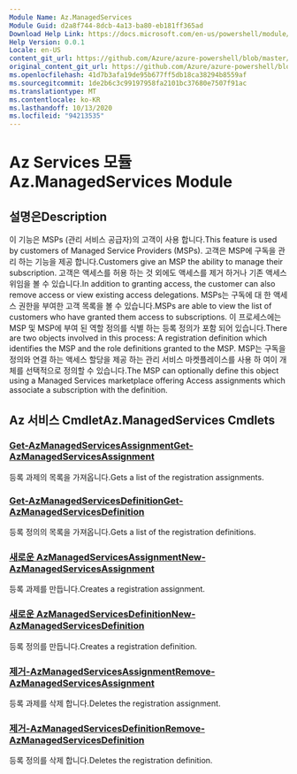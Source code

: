 ```yaml
---
Module Name: Az.ManagedServices
Module Guid: d2a8f744-8dcb-4a13-ba80-eb181ff365ad
Download Help Link: https://docs.microsoft.com/en-us/powershell/module/az.managedservices
Help Version: 0.0.1
Locale: en-US
content_git_url: https://github.com/Azure/azure-powershell/blob/master/src/ManagedServices/ManagedServices/help/Az.ManagedServices.md
original_content_git_url: https://github.com/Azure/azure-powershell/blob/master/src/ManagedServices/ManagedServices/help/Az.ManagedServices.md
ms.openlocfilehash: 41d7b3afa19de95b677ff5db18ca38294b8559af
ms.sourcegitcommit: 1de2b6c3c99197958fa2101bc37680e7507f91ac
ms.translationtype: MT
ms.contentlocale: ko-KR
ms.lasthandoff: 10/13/2020
ms.locfileid: "94213535"
---
```

# <span data-ttu-id="2948a-101">Az Services 모듈</span><span class="sxs-lookup"><span data-stu-id="2948a-101">Az.ManagedServices Module</span></span>
## <span data-ttu-id="2948a-102">설명은</span><span class="sxs-lookup"><span data-stu-id="2948a-102">Description</span></span>
<span data-ttu-id="2948a-103">이 기능은 MSPs (관리 서비스 공급자)의 고객이 사용 합니다.</span><span class="sxs-lookup"><span data-stu-id="2948a-103">This feature is used by customers of Managed Service Providers (MSPs).</span></span> <span data-ttu-id="2948a-104">고객은 MSP에 구독을 관리 하는 기능을 제공 합니다.</span><span class="sxs-lookup"><span data-stu-id="2948a-104">Customers give an MSP the ability to manage their subscription.</span></span> <span data-ttu-id="2948a-105">고객은 액세스를 허용 하는 것 외에도 액세스를 제거 하거나 기존 액세스 위임을 볼 수 있습니다.</span><span class="sxs-lookup"><span data-stu-id="2948a-105">In addition to granting access, the customer can also remove access or view existing access delegations.</span></span> <span data-ttu-id="2948a-106">MSPs는 구독에 대 한 액세스 권한을 부여한 고객 목록을 볼 수 있습니다.</span><span class="sxs-lookup"><span data-stu-id="2948a-106">MSPs are able to view the list of customers who have granted them access to subscriptions.</span></span> <span data-ttu-id="2948a-107">이 프로세스에는 MSP 및 MSP에 부여 된 역할 정의를 식별 하는 등록 정의가 포함 되어 있습니다.</span><span class="sxs-lookup"><span data-stu-id="2948a-107">There are two objects involved in this process: A registration definition which identifies the MSP and the role definitions granted to the MSP.</span></span> <span data-ttu-id="2948a-108">MSP는 구독을 정의와 연결 하는 액세스 할당을 제공 하는 관리 서비스 마켓플레이스를 사용 하 여이 개체를 선택적으로 정의할 수 있습니다.</span><span class="sxs-lookup"><span data-stu-id="2948a-108">The MSP can optionally define this object using a Managed Services marketplace offering Access assignments which associate a subscription with the definition.</span></span>

## <span data-ttu-id="2948a-109">Az 서비스 Cmdlet</span><span class="sxs-lookup"><span data-stu-id="2948a-109">Az.ManagedServices Cmdlets</span></span>
### [<span data-ttu-id="2948a-110">Get-AzManagedServicesAssignment</span><span class="sxs-lookup"><span data-stu-id="2948a-110">Get-AzManagedServicesAssignment</span></span>](Get-AzManagedServicesAssignment.md)
<span data-ttu-id="2948a-111">등록 과제의 목록을 가져옵니다.</span><span class="sxs-lookup"><span data-stu-id="2948a-111">Gets a list of the registration assignments.</span></span>

### [<span data-ttu-id="2948a-112">Get-AzManagedServicesDefinition</span><span class="sxs-lookup"><span data-stu-id="2948a-112">Get-AzManagedServicesDefinition</span></span>](Get-AzManagedServicesDefinition.md)
<span data-ttu-id="2948a-113">등록 정의의 목록을 가져옵니다.</span><span class="sxs-lookup"><span data-stu-id="2948a-113">Gets a list of the registration definitions.</span></span>

### [<span data-ttu-id="2948a-114">새로운 AzManagedServicesAssignment</span><span class="sxs-lookup"><span data-stu-id="2948a-114">New-AzManagedServicesAssignment</span></span>](New-AzManagedServicesAssignment.md)
<span data-ttu-id="2948a-115">등록 과제를 만듭니다.</span><span class="sxs-lookup"><span data-stu-id="2948a-115">Creates a registration assignment.</span></span>

### [<span data-ttu-id="2948a-116">새로운 AzManagedServicesDefinition</span><span class="sxs-lookup"><span data-stu-id="2948a-116">New-AzManagedServicesDefinition</span></span>](New-AzManagedServicesDefinition.md)
<span data-ttu-id="2948a-117">등록 정의를 만듭니다.</span><span class="sxs-lookup"><span data-stu-id="2948a-117">Creates a registration definition.</span></span>

### [<span data-ttu-id="2948a-118">제거-AzManagedServicesAssignment</span><span class="sxs-lookup"><span data-stu-id="2948a-118">Remove-AzManagedServicesAssignment</span></span>](Remove-AzManagedServicesAssignment.md)
<span data-ttu-id="2948a-119">등록 과제를 삭제 합니다.</span><span class="sxs-lookup"><span data-stu-id="2948a-119">Deletes the registration assignment.</span></span>

### [<span data-ttu-id="2948a-120">제거-AzManagedServicesDefinition</span><span class="sxs-lookup"><span data-stu-id="2948a-120">Remove-AzManagedServicesDefinition</span></span>](Remove-AzManagedServicesDefinition.md)
<span data-ttu-id="2948a-121">등록 정의를 삭제 합니다.</span><span class="sxs-lookup"><span data-stu-id="2948a-121">Deletes the registration definition.</span></span>

